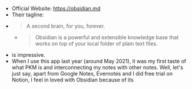 - Official Website: https://obsidian.md
- Their tagline:
- > A second brain, 
   for you, forever.
	- >Obsidian is a powerful and extensible knowledge base
	  that works on top of your local folder of plain text files.
- is impressive.
- When I use this app last year (around May 2021), it was my first taste of what PKM is and interconnecting my notes with other notes. Well, let's just say, apart from Google Notes, Evernotes and I did free trial on Notion, I feel in loved with Obsidian because of its